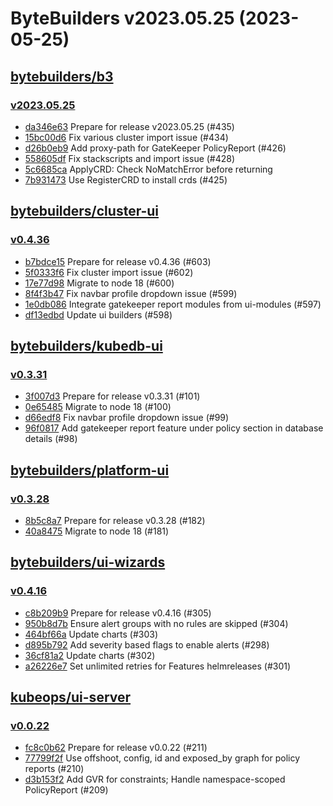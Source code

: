 # ByteBuilders v2023.05.25 (2023-05-25)


## [bytebuilders/b3](https://github.com/bytebuilders/b3)

### [v2023.05.25](https://github.com/bytebuilders/b3/releases/tag/v2023.05.25)

- [da346e63](https://github.com/bytebuilders/b3/commit/da346e633) Prepare for release v2023.05.25 (#435)
- [15bc00d6](https://github.com/bytebuilders/b3/commit/15bc00d64) Fix various cluster import issue (#434)
- [d26b0eb9](https://github.com/bytebuilders/b3/commit/d26b0eb9b) Add proxy-path for GateKeeper PolicyReport (#426)
- [558605df](https://github.com/bytebuilders/b3/commit/558605df1) Fix stackscripts and import issue (#428)
- [5c6685ca](https://github.com/bytebuilders/b3/commit/5c6685ca7) ApplyCRD: Check NoMatchError before returning
- [7b931473](https://github.com/bytebuilders/b3/commit/7b9314738) Use RegisterCRD to install crds (#425)



## [bytebuilders/cluster-ui](https://github.com/bytebuilders/cluster-ui)

### [v0.4.36](https://github.com/bytebuilders/cluster-ui/releases/tag/v0.4.36)

- [b7bdce15](https://github.com/bytebuilders/cluster-ui/commit/b7bdce15) Prepare for release v0.4.36 (#603)
- [5f0333f6](https://github.com/bytebuilders/cluster-ui/commit/5f0333f6) Fix cluster import issue (#602)
- [17e77d98](https://github.com/bytebuilders/cluster-ui/commit/17e77d98) Migrate to node 18 (#600)
- [8f4f3b47](https://github.com/bytebuilders/cluster-ui/commit/8f4f3b47) Fix navbar profile dropdown issue (#599)
- [1e0db086](https://github.com/bytebuilders/cluster-ui/commit/1e0db086) Integrate gatekeeper report modules from ui-modules (#597)
- [df13edbd](https://github.com/bytebuilders/cluster-ui/commit/df13edbd) Update ui builders (#598)



## [bytebuilders/kubedb-ui](https://github.com/bytebuilders/kubedb-ui)

### [v0.3.31](https://github.com/bytebuilders/kubedb-ui/releases/tag/v0.3.31)

- [3f007d3](https://github.com/bytebuilders/kubedb-ui/commit/3f007d3) Prepare for release v0.3.31 (#101)
- [0e65485](https://github.com/bytebuilders/kubedb-ui/commit/0e65485) Migrate to node 18 (#100)
- [d66edf8](https://github.com/bytebuilders/kubedb-ui/commit/d66edf8) Fix navbar profile dropdown issue (#99)
- [96f0817](https://github.com/bytebuilders/kubedb-ui/commit/96f0817) Add gatekeeper report feature under policy section in database details (#98)



## [bytebuilders/platform-ui](https://github.com/bytebuilders/platform-ui)

### [v0.3.28](https://github.com/bytebuilders/platform-ui/releases/tag/v0.3.28)

- [8b5c8a7](https://github.com/bytebuilders/platform-ui/commit/8b5c8a7) Prepare for release v0.3.28 (#182)
- [40a8475](https://github.com/bytebuilders/platform-ui/commit/40a8475) Migrate to node 18 (#181)



## [bytebuilders/ui-wizards](https://github.com/bytebuilders/ui-wizards)

### [v0.4.16](https://github.com/bytebuilders/ui-wizards/releases/tag/v0.4.16)

- [c8b209b9](https://github.com/bytebuilders/ui-wizards/commit/c8b209b9) Prepare for release v0.4.16 (#305)
- [950b8d7b](https://github.com/bytebuilders/ui-wizards/commit/950b8d7b) Ensure alert groups with no rules are skipped (#304)
- [464bf66a](https://github.com/bytebuilders/ui-wizards/commit/464bf66a) Update charts (#303)
- [d895b792](https://github.com/bytebuilders/ui-wizards/commit/d895b792) Add severity based flags to enable alerts (#298)
- [36cf81a2](https://github.com/bytebuilders/ui-wizards/commit/36cf81a2) Update charts (#302)
- [a26226e7](https://github.com/bytebuilders/ui-wizards/commit/a26226e7) Set unlimited retries for Features helmreleases (#301)



## [kubeops/ui-server](https://github.com/kubeops/ui-server)

### [v0.0.22](https://github.com/kubeops/ui-server/releases/tag/v0.0.22)

- [fc8c0b62](https://github.com/kubeops/ui-server/commit/fc8c0b62e) Prepare for release v0.0.22 (#211)
- [77799f2f](https://github.com/kubeops/ui-server/commit/77799f2ff) Use offshoot, config, id and exposed_by graph for policy reports (#210)
- [d3b153f2](https://github.com/kubeops/ui-server/commit/d3b153f2e) Add GVR for constraints; Handle namespace-scoped PolicyReport (#209)



